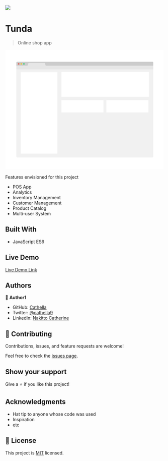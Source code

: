 ![](https://img.shields.io/badge/Microverse-blueviolet)

# Tunda

> Online shop app

![screenshot](./app_screenshot.png)

Features envisioned for this project
- POS App
- Analytics
- Inventory Management
- Customer Management
- Product Catalog
- Multi-user System
## Built With

- JavaScript ES6

## Live Demo

[Live Demo Link](https://livedemo.com)

## Authors

👤 **Author1**

- GitHub: [Cathella](https://github.com/Cathella)
- Twitter: [@cathella9](https://twitter.com/cathella9)
- LinkedIn: [Nakitto Catherine](https://linkedin.com/in/nakitto-catherine2020)

## 🤝 Contributing

Contributions, issues, and feature requests are welcome!

Feel free to check the [issues page](../../issues/).

## Show your support

Give a ⭐️ if you like this project!

## Acknowledgments

- Hat tip to anyone whose code was used
- Inspiration
- etc

## 📝 License

This project is [MIT](./MIT.md) licensed.
